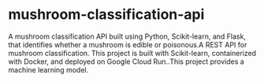 # mushroom-classification-api
A mushroom classification API built using Python, Scikit-learn, and Flask, that identifies whether a mushroom is edible or poisonous.A REST API for mushroom classification. This project is built with Scikit-learn, containerized with Docker, and deployed on Google Cloud Run..This project provides a machine learning model.

